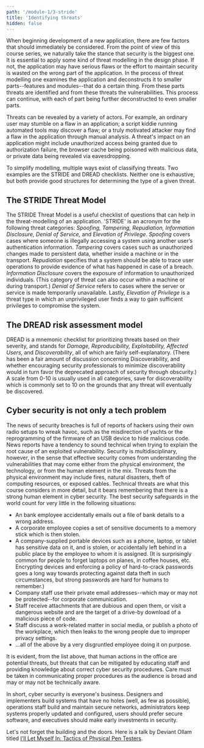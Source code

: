 ```yaml
---
path: '/module-1/3-stride'
title: 'Identifying threats'
hidden: false
---
```


When beginning development of a new application, there are few factors that
should immediately be considered. From the point of view of this course series,
we naturally take the stance that security is the biggest one. It is essential
to apply some kind of threat modelling in the design phase. If not, the
application may have serious flaws or the effort to maintain security is wasted
on the wrong part of the application. In the process of threat modelling one
examines the application and deconstructs it to smaller parts--features and
modules--that do a certain thing. From these parts threats are identified and
from these threats the vulnerabilities. This process can continue, with each of
part being further deconstructed to even smaller parts.

Threats can be revealed by a variety of actors. For example, an ordinary user
may stumble on a flaw in an application; a script kiddie running automated
tools may discover a flaw; or a truly motivated attacker may find a flaw in the
application through manual analysis. A threat's impact on an application might
include unauthorized access being granted due to authorization failure, the
browser cache being poisoned with malicious data, or private data being
revealed via eavesdropping.

To simplify modelling, multiple ways exist of classifying threats. Two examples
are the STRIDE and DREAD checklists. Neither one is exhaustive, but both
provide good structures for determining the type of a given threat.

## The STRIDE Threat Model

The STRIDE Threat Model is a useful checklist of questions that can help in the
threat-modelling of an application. 'STRIDE' is an acronym for the following
threat categories: *Spoofing, Tampering, Repudiation, Information Disclosure,
Denial of Service,* and *Elevation of Privilege*. *Spoofing* covers cases where
someone is illegally accessing a system using another user’s authentication
information. *Tampering* covers cases such as unauthorized changes made to
persistent data, whether inside a machine or in the transport. *Repudiation*
specifies that a system should be able to trace user operations to provide
evidence of what has happened in case of a breach. *Information Disclosure*
covers the exposure of information to unauthorized individuals. (This category
of threat can also occur within a machine or during transport.) *Denial of
Service* refers to cases where the server or service is made temporarily
unavailable. Lastly, *Elevation of Privilege* is a threat type in which an
unprivileged user finds a way to gain sufficient privileges to compromise the
system.

## The DREAD risk assessment model

DREAD is a mnemonic checklist for prioritizing threats based on their severity,
and stands for *Damage, Reproducibility, Exploitability, Affected Users,* and
*Discoverability*, all of which are fairly self-explanatory. (There has been a
fair amount of discussion concerning Discoverability, and whether encouraging
security professionals to minimize discoverability would in turn favor the
deprecated approach of security through obscurity.) A scale from 0-10 is
usually used in all categories, save for discoverability which is commonly set
to 10 on the grounds that any threat will eventually be discovered.


## Cyber security is not only a tech problem


The news of security breaches is full of reports of hackers using their own
radio setups to wreak havoc, such as the misdirection of yachts or the
reprogramming of the firmware of an USB device to hide malicious code. News
reports have a tendency to sound technical when trying to explain the root
cause of an exploited vulnerability. Security is multidisciplinary, however, in
the sense that effective security comes from understanding the vulnerabilities
that may come either from the physical environment, the technology, or from the
human element in the mix. Threats from the physical environment may include
fires, natural disasters, theft of computing resources, or exposed cables.
Technical threats are what this course considers in more detail, but it bears
remembering that there is a strong human element in cyber security. The best
security safeguards in the world count for very little in the following
situations:

- An bank employee accidentally emails out a file of bank details to a wrong address.
- A corporate employee copies a set of sensitive documents to a memory stick which is then stolen.
- A company-supplied portable devices such as a phone, laptop, or tablet has sensitive data on it, and is stolen, or accidentally left behind in a public place by the employee to whom it is assigned. (It is surprisingly common for people to forget laptops on planes, in coffee houses, etc. Encrypting devices and enforcing a policy of hard-to-crack passwords goes a long way towards protecting against data theft in such circumstances, but strong passwords are hard for humans to remember.)
- Company staff use their private email addresses--which may or may not be protected--for corporate communication.
- Staff receive attachments that are dubious and open them, or visit a dangerous website and are the target of a drive-by download of a malicious piece of code.
- Staff discuss a work-related matter in social media, or publish a photo of the workplace, which then leaks to the wrong people due to improper privacy settings.
- ...all of the above by a very disgruntled employee doing it on purpose.

It is evident, from the list above, that human actions in the office are potential threats, but threats that can be mitigated by educating staff and providing knowledge about correct cyber security procedures. Care must be taken in communicating proper procedures as the audience is broad and may or may not be technically aware.

In short, cyber security is everyone's business. Designers and implementers build systems that have no holes (well, as few as possible), operations staff build and maintain secure networks, administrators keep systems properly updated and configured, users should prefer secure software, and executives should make early investments in security.

<text-box variant="emph" name="Physical attacks">

Let's not forget the building and the doors. Here is a talk by Deviant Ollam
titled [I'll Let Myself In: Tactics of Physical Pen Testers](https://www.youtube.com/watch?v=rnmcRTnTNC8).

</text-box>



<quiz id="7b8a0c7e-450d-5c5f-8ad9-0183ee0ddf5f"></quiz>
